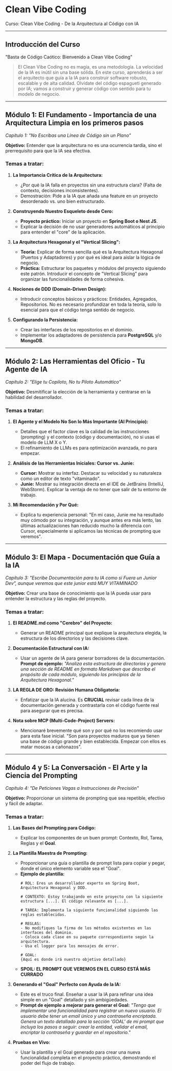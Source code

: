 # Clean Vibe Coding
Curso: Clean Vibe Coding - De la Arquitectura al Código con IA

---

## Introducción del Curso

"Basta de Código Caótico: Bienvenido a Clean Vibe Coding"

> El Clean Vibe Coding no es magia, es una metodología. La velocidad de la IA es inútil sin una base sólida. En este curso, aprenderás a ser el arquitecto que guía a la IA para construir software robusto, escalable y de alta calidad. Olvídate del código espagueti generado por IA; vamos a construir y generar código con sentido para tu modelo de negocio.

---

## Módulo 1: El Fundamento - Importancia de una Arquitectura Limpia en los primeros pasos

*Capítulo 1: "No Escribas una Línea de Código sin un Plano"*

**Objetivo:** Entender que la arquitectura no es una ocurrencia tardía, sino el prerrequisito para que la IA sea efectiva.

### Temas a tratar:

1.  **La Importancia Crítica de la Arquitectura:**
    * ¿Por qué la IA falla en proyectos sin una estructura clara? (Falta de contexto, decisiones inconsistentes).
    * Demostración: Pide a la IA que añada una feature en un proyecto desordenado vs. uno bien estructurado.

2.  **Construyendo Nuestro Esqueleto desde Cero:**
    * **Proyecto práctico:** Iniciar un proyecto en **Spring Boot o Nest JS**.
    * Explicar la decisión de no usar generadores automáticos al principio para entender el "core" de la aplicación.

3.  **La Arquitectura Hexagonal y el "Vertical Slicing":**
    * **Teoría:** Explicar de forma sencilla qué es la Arquitectura Hexagonal (Puertos y Adaptadores) y por qué es ideal para aislar la lógica de negocio.
    * **Práctica:** Estructurar los paquetes y módulos del proyecto siguiendo este patrón. Introducir el concepto de "Vertical Slicing" para organizar las funcionalidades de forma cohesiva.

4.  **Nociones de DDD (Domain-Driven Design):**
    * Introducir conceptos básicos y prácticos: Entidades, Agregados, Repositorios. No es necesario profundizar en toda la teoría, solo lo esencial para que el código tenga sentido de negocio.

5.  **Configurando la Persistencia:**
    * Crear las interfaces de los repositorios en el dominio.
    * Implementar los adaptadores de persistencia para **PostgreSQL** y/o **MongoDB**.

---

## Módulo 2: Las Herramientas del Oficio - Tu Agente de IA

*Capítulo 2: "Elige tu Copiloto, No tu Piloto Automático"*

**Objetivo:** Desmitificar la elección de la herramienta y centrarse en la habilidad del desarrollador.

### Temas a tratar:

1.  **El Agente y el Modelo No Son lo Más Importante (Al Principio):**
    * Detalles que el factor clave es la calidad de las instrucciones (prompting) y el contexto (código y documentación), no si usas el modelo de LLM X o Y.
    * El refinamiento de LLMs es para optimización avanzada, no para empezar.

2.  **Análisis de las Herramientas Iniciales: Cursor vs. Junie:**
    * **Cursor:** Mostrar su interfaz. Destacar su velocidad y su naturaleza como un editor de texto "vitaminado".
    * **Junie:** Mostrar su integración directa en el IDE de JetBrains (IntelliJ, WebStorm). Explicar la ventaja de no tener que salir de tu entorno de trabajo.

3.  **Mi Recomendación y Por Qué:**
    * Explica tu experiencia personal: "En mi caso, Junie me ha resultado muy cómodo por su integración, y aunque antes era más lento, las últimas actualizaciones han reducido mucho la diferencia con Cursor, especialmente si aplicamos las técnicas de prompting que veremos".

---

## Módulo 3: El Mapa - Documentación que Guía a la IA

*Capítulo 3: "Escribe Documentación para tu IA como si Fuera un Junior Dev", aunque veremos que este junior está MUY VITAMINADO*

**Objetivo:** Crear una base de conocimiento que la IA pueda usar para entender la estructura y las reglas del proyecto.

### Temas a tratar:

1.  **El README.md como "Cerebro" del Proyecto:**
    * Generar un README principal que explique la arquitectura elegida, la estructura de los directorios y las decisiones clave.

2.  **Documentación Estructural con IA:**
    * Usar un agente de IA para generar borradores de la documentación. **Prompt de ejemplo:** *"Analiza esta estructura de directorios y genera una sección de README en formato Markdown que describa el propósito de cada módulo, siguiendo los principios de la Arquitectura Hexagonal."*

3.  **LA REGLA DE ORO: Revisión Humana Obligatoria:**
    * Enfatizar que la IA alucina. Es **CRUCIAL** revisar cada línea de la documentación generada y contrastarla con el código fuente real para asegurar que es precisa.

4.  **Nota sobre MCP (Multi-Code-Project) Servers:**
    * Mencionaré brevemente qué son y por qué no los recomiendo usar para esta fase inicial. "Son para proyectos maduros que ya tienen una base de código grande y bien establecida. Empezar con ellos es matar moscas a cañonazos".

---

## Módulo 4 y 5: La Conversación - El Arte y la Ciencia del Prompting

*Capítulo 4: "De Peticiones Vagas a Instrucciones de Precisión"*

**Objetivo:** Proporcionar un sistema de prompting que sea repetible, efectivo y fácil de adaptar.

### Temas a tratar:

1.  **Las Bases del Prompting para Código:**
    * Explicar los componentes de un buen prompt: Contexto, Rol, Tarea, Reglas y el **Goal**.

2.  **La Plantilla Maestra de Prompting:**
    * Proporcionar una guía o plantilla de prompt lista para copiar y pegar, donde el único elemento variable sea el "Goal".
    * **Ejemplo de plantilla:**
        ```
        # ROL: Eres un desarrollador experto en Spring Boot, Arquitectura Hexagonal y DDD.

        # CONTEXTO: Estoy trabajando en este proyecto con la siguiente estructura [...]. El código relevante es [...].

        # TAREA: Implementa la siguiente funcionalidad siguiendo las reglas establecidas.

        # REGLAS:
        - No modifiques la firma de los métodos existentes en las interfaces del dominio.
        - Coloca cada clase en su paquete correspondiente según la arquitectura.
        - Usa el logger para los mensajes de error.

        # GOAL:
        {Aquí es donde irá nuestro objetivo detallado}
        ```
    * **SPOIL: EL PROMPT QUE VEREMOS EN EL CURSO ESTÁ MÁS CURRADO**

3.  **Generando el "Goal" Perfecto con Ayuda de la IA:**
    * Este es el truco final. Enseñar a usar la IA para refinar una idea simple en un "Goal" detallado y sin ambigüedades.
    * **Prompt de ejemplo a mejorar para generar el Goal:** *"Tengo que implementar una funcionalidad para registrar un nuevo usuario. El usuario debe tener un email único y una contraseña encriptada. Genera un texto detallado para la sección 'GOAL' de mi prompt que incluya los pasos a seguir: crear la entidad, validar el email, encriptar la contraseña y guardar en el repositorio."*

4.  **Pruebas en Vivo:**
    * Usar la plantilla y el Goal generado para crear una nueva funcionalidad completa en el proyecto práctico, demostrando el poder del flujo de trabajo.
